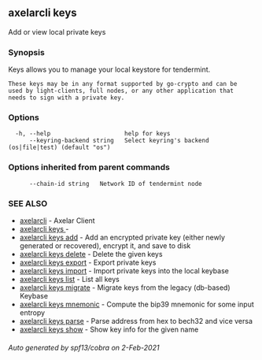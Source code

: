 ## axelarcli keys

Add or view local private keys

### Synopsis

Keys allows you to manage your local keystore for tendermint.

    These keys may be in any format supported by go-crypto and can be
    used by light-clients, full nodes, or any other application that
    needs to sign with a private key.

### Options

```
  -h, --help                     help for keys
      --keyring-backend string   Select keyring's backend (os|file|test) (default "os")
```

### Options inherited from parent commands

```
      --chain-id string   Network ID of tendermint node
```

### SEE ALSO

* [axelarcli](axelarcli.md)     - Axelar Client
* [axelarcli keys ](axelarcli_keys_.md)     -
* [axelarcli keys add](axelarcli_keys_add.md)     - Add an encrypted private key (either newly generated or recovered),
  encrypt it, and save to disk
* [axelarcli keys delete](axelarcli_keys_delete.md)     - Delete the given keys
* [axelarcli keys export](axelarcli_keys_export.md)     - Export private keys
* [axelarcli keys import](axelarcli_keys_import.md)     - Import private keys into the local keybase
* [axelarcli keys list](axelarcli_keys_list.md)     - List all keys
* [axelarcli keys migrate](axelarcli_keys_migrate.md)     - Migrate keys from the legacy (db-based) Keybase
* [axelarcli keys mnemonic](axelarcli_keys_mnemonic.md)     - Compute the bip39 mnemonic for some input entropy
* [axelarcli keys parse](axelarcli_keys_parse.md)     - Parse address from hex to bech32 and vice versa
* [axelarcli keys show](axelarcli_keys_show.md)     - Show key info for the given name

###### Auto generated by spf13/cobra on 2-Feb-2021
